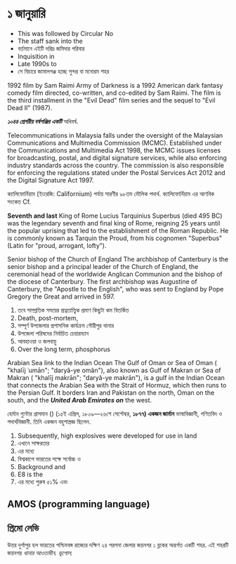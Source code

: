 # ১ জানুয়ারি

* This was followed by Circular No
* The staff sank into the
* বর্তমানে এইটি দরিদ্র জমিদার পরিবার
* Inquisition in
* Late 1990s to
* সে বিচারে জামালগঞ্জ হচ্ছে সুন্দর বা মনোরম শহর

1992 film by Sam Raimi
Army of Darkness is a 1992 American dark fantasy comedy film directed, co-written, and co-edited by Sam Raimi. The film is the third installment in the "Evil Dead" film series and the sequel to "Evil Dead II" (1987).

***১০৪৪ গ্রেগরীয় বর্ষপঞ্জির একটি*** অধিবর্ষ.

Telecommunications in Malaysia falls under the oversight of the Malaysian Communications and Multimedia Commission (MCMC). Established under the Communications and Multimedia Act 1998, the MCMC issues licenses for broadcasting, postal, and digital signature services, while also enforcing industry standards across the country. The commission is also responsible for enforcing the regulations stated under the Postal Services Act 2012 and the Digital Signature Act 1997.

ক্যালিফোর্নিয়াম (ইংরেজি: Californium) পর্যায় সারণীর ৯৮তম মৌলিক পদার্থ. ক্যালিফোর্নিয়াম এর আণবিক সংকেত Cf.

**Seventh and last** King of Rome
Lucius Tarquinius Superbus (died 495 BC) was the legendary seventh and final king of Rome, reigning 25 years until the popular uprising that led to the establishment of the Roman Republic. He is commonly known as Tarquin the Proud, from his cognomen "Superbus" (Latin for "proud, arrogant, lofty").

Senior bishop of the Church of England
The archbishop of Canterbury is the senior bishop and a principal leader of the Church of England, the ceremonial head of the worldwide Anglican Communion and the bishop of the diocese of Canterbury. The first archbishop was Augustine of Canterbury, the "Apostle to the English", who was sent to England by Pope Gregory the Great and arrived in 597.

1. তবে সাম্প্রতিক সময়ের প্রত্নতাত্ত্বিক প্রমাণ কিছুটা কম বিতর্কিত
1. Death, post-mortem,
1. সম্পূর্ণ উপজেলার প্রশাসনিক কার্যক্রম গৌরীপুর থানার
1. উপজেলা পরিষদের নির্বাচিত চেয়ারম্যান
1. আবহাওয়া ও জলবায়ু
1. Over the long term, phosphorus

Arabian Sea link to the Indian Ocean
The Gulf of Oman or Sea of Oman ( "khalīj ʿumān"; "daryâ-ye omân"), also known as Gulf of Makran or Sea of Makran ( "khalīj makrān"; "daryâ-ye makrān"), is a gulf in the Indian Ocean that connects the Arabian Sea with the Strait of Hormuz, which then runs to the Persian Gulf. It borders Iran and Pakistan on the north, Oman on the south, and the ***United Arab Emirates on*** the west.

হের্মান গ্যুন্টার গ্রাসমান () (১৫ই এপ্রিল, ১৮০৯—২৬শে সেপ্টেম্বর, **১৮৭৭) একজন জার্মান** ভাষাবিজ্ঞানী, গণিতবিদ ও পদার্থবিজ্ঞানী. তিনি একজন বহুশাস্ত্রজ্ঞ ছিলেন.

1. Subsequently, high explosives were developed for use in land
1. এখানে সাক্ষরতার
1. এর মধ্যে
1. বিশ্বকাপে ভারতের পক্ষে সর্বোচ্চ ও
1. Background and
1. E8 is the
1. এর মধ্যে পুরুষ ৫১% এবং

## AMOS (programming language)

## প্রিমো লেভি

উত্তর দুর্গাপুর হল ভারতের পশ্চিমবঙ্গ রাজ্যের দক্ষিণ ২৪ পরগনা জেলার জয়নগর ১ ব্লকের অন্তর্গত একটি শহর. এই শহরটি জয়নগর *থানার আওতাধীন. ভূগোল.*

